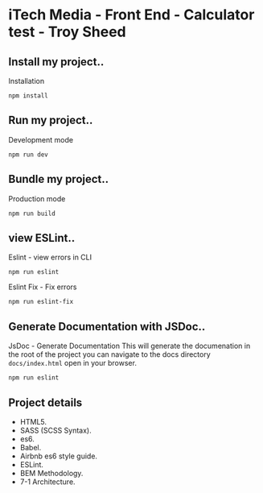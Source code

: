 # iTech Media - Front End - Calculator test - Troy Sheed

## Install my project..

Installation
```
npm install
```

## Run my project..

Development mode
```
npm run dev
```

## Bundle my project..

Production mode
```
npm run build
```

## view ESLint..

Eslint - view errors in CLI
```
npm run eslint
```

Eslint Fix - Fix errors
```
npm run eslint-fix
```

## Generate Documentation with JSDoc..

JsDoc - Generate Documentation
This will generate the documenation in the root of the project you can navigate
to the docs directory `docs/index.html` open in your browser.
```
npm run eslint
```


## Project details
* HTML5.
* SASS (SCSS Syntax).
* es6.
* Babel.
* Airbnb es6 style guide.
* ESLint.
* BEM Methodology.
* 7-1 Architecture.
